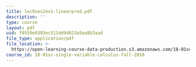 ```yaml
---
title: lec9ses2ex1-linearprod.pdf
description: ''
type: course
layout: pdf
uid: f9559e0393ec511dd94023a5ea8b3aad
file_type: application/pdf
file_location: >-
  https://open-learning-course-data-production.s3.amazonaws.com/18-01sc-single-variable-calculus-fall-2010/f9559e0393ec511dd94023a5ea8b3aad_lec9ses2ex1-linearprod.pdf
course_id: 18-01sc-single-variable-calculus-fall-2010
---
```

